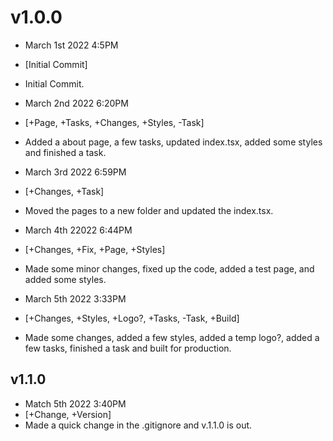 # v1.0.0

- March 1st 2022 4:5PM
- [Initial Commit]
- Initial Commit.

- March 2nd 2022 6:20PM
- [+Page, +Tasks, +Changes, +Styles, -Task]
- Added a about page, a few tasks, updated index.tsx, added some styles and finished a task.

- March 3rd 2022 6:59PM
- [+Changes, +Task]
- Moved the pages to a new folder and updated the index.tsx.

- March 4th 22022 6:44PM
- [+Changes, +Fix, +Page, +Styles]
- Made some minor changes, fixed up the code, added a test page, and added some styles.

- March 5th 2022 3:33PM
- [+Changes, +Styles, +Logo?, +Tasks, -Task, +Build]
- Made some changes, added a few styles, added a temp logo?, added a few tasks, finished a task and built for production.

## v1.1.0

- Match 5th 2022 3:40PM
- [+Change, +Version]
- Made a quick change in the .gitignore and v.1.1.0 is out.
